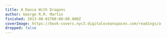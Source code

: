 ```yaml
---
title: A Dance With Dragons
author: George R.R. Martin
finished: 2013-08-01T00:00:00.000Z
coverImage: https://book-covers.nyc3.digitaloceanspaces.com/readings/a-dance-with-dragons-01.jpg
dropped: false
---
```


